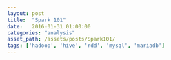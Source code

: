 ```yaml
---
layout: post
title:  "Spark 101"
date:   2016-01-31 01:00:00
categories: "analysis"
asset_path: /assets/posts/Spark101/
tags: ['hadoop', 'hive', 'rdd', 'mysql', 'mariadb']
---
```

